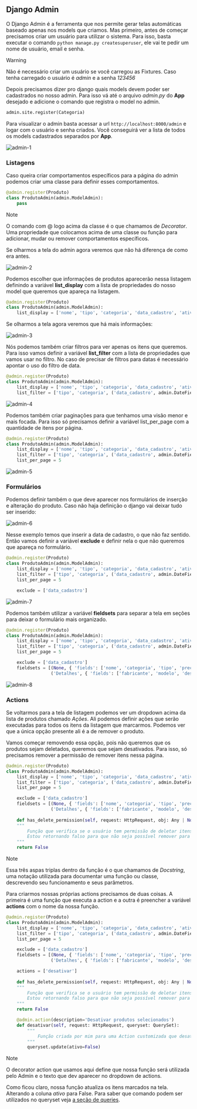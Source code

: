 ## Django Admin
O Django Admin é a ferramenta que nos permite gerar telas automáticas baseado apenas nos models que criamos. Mas primeiro, antes de começar precisamos criar um usuário para utilizar o sistema. Para isso, basta executar o comando `python manage.py createsuperuser`, ele vai te pedir um nome de usuário, email e senha.

>[!WARNING]
>Não é necessário criar um usuário se você carregou as Fixtures. Caso tenha carregado o usuário é *admin* e a senha *123456*

Depois precisamos dizer pro django quais models devem poder ser cadastrados no nosso admin. Para isso vá até o arquivo *admin.py* do **App** desejado e adicione o comando que registra o model no admin.
```python
admin.site.register(Categoria)
```

Para visualizar o admin basta acessar a url `http://localhost:8000/admin` e logar com o usuário e senha criados. Você conseguirá ver a lista de todos os models cadastrados separados por **App**.

![admin-1](./imgs/django/admin-1.png "Primeira página do Django Admin")

### Listagens

Caso queira criar comportamentos específicos para a página do admin podemos criar uma classe para definir esses comportamentos.

```python
@admin.register(Produto)
class ProdutoAdmin(admin.ModelAdmin):
    pass
```

>[!NOTE]
>O comando com @ logo acima da classe é o que chamamos de *Decorator*. Uma propriedade que colocamos acima de uma classe ou função para adicionar, mudar ou remover comportamentos específicos.

Se olharmos a tela do admin agora veremos que não há diferença de como era antes.

![admin-2](./imgs/django/admin-2.png "Página de listagem do Django Admin")

Podemos escolher que informações de produtos aparecerão nessa listagem definindo a variável **list_display** com a lista de propriedades do nosso model que queremos que apareça na listagem.

```python
@admin.register(Produto)
class ProdutoAdmin(admin.ModelAdmin):
    list_display = ['nome', 'tipo', 'categoria', 'data_cadastro', 'ativo']
```

Se olharmos a tela agora veremos que há mais informações:

![admin-3](./imgs/django/admin-3.png "Página de listagem do Django Admin com mais informações")

Nós podemos também criar filtros para ver apenas os itens que queremos. Para isso vamos definir a variável **list_filter** com a lista de propriedades que vamos usar no filtro. No caso de precisar de filtros para datas é necessário apontar o uso do filtro de data.

```python
@admin.register(Produto)
class ProdutoAdmin(admin.ModelAdmin):
    list_display = ['nome', 'tipo', 'categoria', 'data_cadastro', 'ativo']
    list_filter = ['tipo', 'categoria', ('data_cadastro', admin.DateFieldListFilter), 'ativo']
```

![admin-4](./imgs/django/admin-4.png "Página de listagem do Django Admin com filtros")

Podemos também criar paginações para que tenhamos uma visão menor e mais focada. Para isso só precisamos definir a variável list_per_page com a quantidade de itens por página.

```python
@admin.register(Produto)
class ProdutoAdmin(admin.ModelAdmin):
    list_display = ['nome', 'tipo', 'categoria', 'data_cadastro', 'ativo']
    list_filter = ['tipo', 'categoria', ('data_cadastro', admin.DateFieldListFilter), 'ativo']
    list_per_page = 5
```

![admin-5](./imgs/django/admin-5.png "Página de listagem do Django Admin com paginação")

### Formulários
Podemos definir também o que deve aparecer nos formulários de inserção e alteração do produto. Caso não haja definição o django vai deixar tudo ser inserido:

![admin-6](./imgs/django/admin-6.png "Página de cadastro do Django Admin")

Nesse exemplo temos que inserir a data de cadastro, o que não faz sentido. Então vamos definir a variável **exclude** e definir nela o que não queremos que apareça no formulário.

```python
@admin.register(Produto)
class ProdutoAdmin(admin.ModelAdmin):
    list_display = ['nome', 'tipo', 'categoria', 'data_cadastro', 'ativo']
    list_filter = ['tipo', 'categoria', ('data_cadastro', admin.DateFieldListFilter), 'ativo']
    list_per_page = 5

    exclude = ['data_cadastro']
```

![admin-7](./imgs/django/admin-7.png "Página de cadastro do Django Admin sem data de cadastro")

Podemos também utilizar a variável **fieldsets** para separar a tela em seções para deixar o formulário mais organizado.

```python
@admin.register(Produto)
class ProdutoAdmin(admin.ModelAdmin):
    list_display = ['nome', 'tipo', 'categoria', 'data_cadastro', 'ativo']
    list_filter = ['tipo', 'categoria', ('data_cadastro', admin.DateFieldListFilter), 'ativo']
    list_per_page = 5

    exclude = ['data_cadastro']
    fieldsets = [(None, { 'fields': ['nome', 'categoria', 'tipo', 'preco'] }),
                 ('Detalhes', { 'fields': ['fabricante', 'modelo', 'descricao', 'especificacoes'] })]
```

![admin-8](./imgs/django/admin-8.png "Página de cadastro do Django Admin com seções")

### Actions
Se voltarmos para a tela de listagem podemos ver um dropdown acima da lista de produtos chamado *Ações*. Ali podemos definir ações que serão executadas para todos os itens da listagem que marcarmos. Podemos ver que a única opção presente ali é a de remover o produto.

Vamos começar removendo essa opção, pois não queremos que os produtos sejam deletados, queremos que sejam desativados. Para isso, só precisamos remover a permissão de remover itens nessa página.

```python
@admin.register(Produto)
class ProdutoAdmin(admin.ModelAdmin):
    list_display = ['nome', 'tipo', 'categoria', 'data_cadastro', 'ativo']
    list_filter = ['tipo', 'categoria', ('data_cadastro', admin.DateFieldListFilter), 'ativo']
    list_per_page = 5

    exclude = ['data_cadastro']
    fieldsets = [(None, { 'fields': ['nome', 'categoria', 'tipo', 'preco'] }),
                 ('Detalhes', { 'fields': ['fabricante', 'modelo', 'descricao', 'especificacoes'] })]
    
    def has_delete_permission(self, request: HttpRequest, obj: Any | None = ...) -> bool:
    """
        Função que verifica se o usuário tem permissão de deletar itens dessa página.
        Estou retornando falso para que não seja possível remover para essa página
    """
    return False
```
>[!NOTE]
>Essa três aspas triplas dentro da função é o que chamamos de *Docstring*, uma notação utilizada para documentar uma função ou classe, descrevendo seu funcionamento e seus parâmetros.

Para criarmos nossas próprias actions precisamos de duas coisas. A primeira é uma função que executa a action e a outra é preencher a variável **actions** com o nome da nossa função.

```python
@admin.register(Produto)
class ProdutoAdmin(admin.ModelAdmin):
    list_display = ['nome', 'tipo', 'categoria', 'data_cadastro', 'ativo']
    list_filter = ['tipo', 'categoria', ('data_cadastro', admin.DateFieldListFilter), 'ativo']
    list_per_page = 5

    exclude = ['data_cadastro']
    fieldsets = [(None, { 'fields': ['nome', 'categoria', 'tipo', 'preco'] }),
                 ('Detalhes', { 'fields': ['fabricante', 'modelo', 'descricao', 'especificacoes'] })]

    actions = ['desativar']
    
    def has_delete_permission(self, request: HttpRequest, obj: Any | None = ...) -> bool:
    """
        Função que verifica se o usuário tem permissão de deletar itens dessa página.
        Estou retornando falso para que não seja possível remover para essa página
    """
    return False

    @admin.action(description='Desativar produtos selecionados')
    def desativar(self, request: HttpRequest, queryset: QuerySet):
        """
            Função criada por mim para uma Action customizada que desativa produtos.
        """
        queryset.update(ativo=False)
```

>[!NOTE]
>O decorator action que usamos aqui define que nossa função será utilizada pelo Admin e o texto que dev aparecer no dropdown de actions.

Como ficou claro, nossa função atualiza os itens marcados na tela. Alterando a coluna *ativo* para False. Para saber que comando podem ser utilizados no queryset veja [a seção de queries](./DJANGO_MODELS.md#queries).